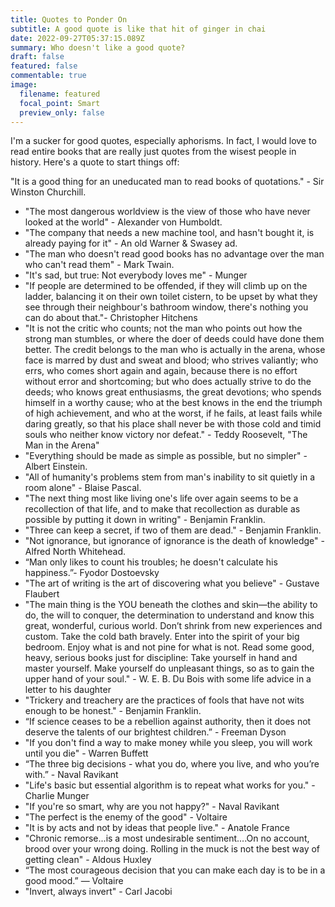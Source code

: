 ```yaml
---
title: Quotes to Ponder On
subtitle: A good quote is like that hit of ginger in chai
date: 2022-09-27T05:37:15.089Z
summary: Who doesn't like a good quote?
draft: false
featured: false
commentable: true
image:
  filename: featured
  focal_point: Smart
  preview_only: false
---
```

I'm a sucker for good quotes, especially aphorisms. In fact, I would love to read entire books that are really just quotes from the wisest people in history. Here's a quote to start things off:

"It is a good thing for an uneducated man to read books of quotations." - Sir Winston Churchill.

* "The most dangerous worldview is the view of those who have never looked at the world" - Alexander von Humboldt.
* "The company that needs a new machine tool, and hasn't bought it, is already paying for it" - An old Warner & Swasey ad.
* "The man who doesn't read good books has no advantage over the man who can't read them" - Mark Twain.
* "It's sad, but true: Not everybody loves me" - Munger
* "If people are determined to be offended, if they will climb up on the ladder, balancing it on their own toilet cistern, to be upset by what they see through their neighbour's bathroom window, there's nothing you can do about that."- Christopher Hitchens
* "It is not the critic who counts; not the man who points out how the strong man stumbles, or where the doer of deeds could have done them better. The credit belongs to the man who is actually in the arena, whose face is marred by dust and sweat and blood; who strives valiantly; who errs, who comes short again and again, because there is no effort without error and shortcoming; but who does actually strive to do the deeds; who knows great enthusiasms, the great devotions; who spends himself in a worthy cause; who at the best knows in the end the triumph of high achievement, and who at the worst, if he fails, at least fails while daring greatly, so that his place shall never be with those cold and timid souls who neither know victory nor defeat." - Teddy Roosevelt, "The Man in the Arena"
* "Everything should be made as simple as possible, but no simpler" - Albert Einstein.
* "All of humanity's problems stem from man's inability to sit quietly in a room alone" - Blaise Pascal.
* "The next thing most like living one's life over again seems to be a recollection of that life, and to make that recollection as durable as possible by putting it down in writing" - Benjamin Franklin.
* "Three can keep a secret, if two of them are dead." - Benjamin Franklin.
* "Not ignorance, but ignorance of ignorance is the death of knowledge" - Alfred North Whitehead.
* “Man only likes to count his troubles; he doesn't calculate his happiness.”- Fyodor Dostoevsky
* "The art of writing is the art of discovering what you believe" - Gustave Flaubert
* "The main thing is the YOU beneath the clothes and skin—the ability to do, the will to conquer, the determination to understand and know this great, wonderful, curious world. Don’t shrink from new experiences and custom. Take the cold bath bravely. Enter into the spirit of your big bedroom. Enjoy what is and not pine for what is not. Read some good, heavy, serious books just for discipline: Take yourself in hand and master yourself. Make yourself do unpleasant things, so as to gain the upper hand of your soul." - W. E. B. Du Bois with some life advice in a letter to his daughter
* "Trickery and treachery are the practices of fools that have not wits enough to be honest." - Benjamin Franklin.
* “If science ceases to be a rebellion against authority, then it does not deserve the talents of our brightest children.” - Freeman Dyson
* "If you don't find a way to make money while you sleep, you will work until you die" - Warren Buffett
* “The three big decisions - what you do, where you live, and who you’re with.” - Naval Ravikant
* "Life's basic but essential algorithm is to repeat what works for you." - Charlie Munger
* "If you're so smart, why are you not happy?" - Naval Ravikant
* "The perfect is the enemy of the good" - Voltaire
* "It is by acts and not by ideas that people live." - Anatole France
* "Chronic remorse...is a most undesirable sentiment....On no account, brood over your wrong doing. Rolling in the muck is not the best way of getting clean" - Aldous Huxley
* “The most courageous decision that you can make each day is to be in a good mood.” — Voltaire
* "Invert, always invert" - Carl Jacobi
